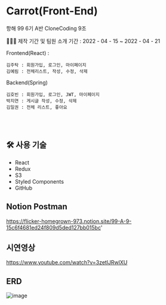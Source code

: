 # Carrot(Front-End)
항해 99 6기 A반 CloneCoding 9조

🧑🏻‍💻 제작 기간 및 팀원 소개
기간 : 2022 - 04 - 15 ~ 2022 - 04 - 21   


Frontend(React) : 

    김주탁 : 회원가입, 로그인, 마이페이지
    김예림 : 전체리스트, 작성, 수정, 삭제

Backend(Spring)

    김호빈 : 회원가입, 로그인, JWT, 마이페이지
    박지연 : 게시글 작성, 수정, 삭제
    김일권 : 전체 리스트, 좋아요



<br>

<br>

## 🛠 사용 기술

- React
- Redux
- S3
- Styled Components
- GitHub


## Notion Postman
https://flicker-homegrown-973.notion.site/99-A-9-15c6f4681ed24f809d5ded127bb015bc'

## 시연영상
https://www.youtube.com/watch?v=3zetlJRwlXU

## ERD

![image](https://user-images.githubusercontent.com/40729223/163559551-63e23079-b878-4db2-913e-a997891bac3d.png)
